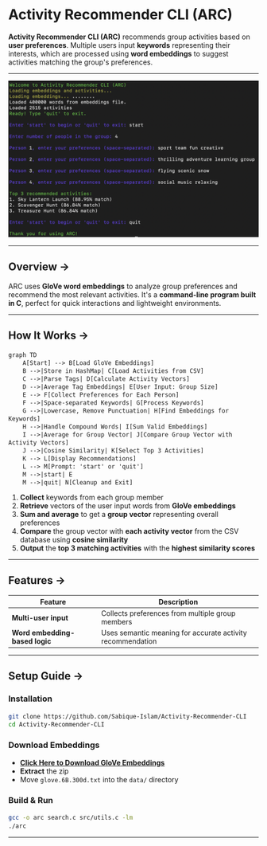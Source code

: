 # **Activity Recommender CLI (ARC)**

**Activity Recommender CLI (ARC)** recommends group activities based on **user preferences**. Multiple users input **keywords** representing their interests, which are processed using **word embeddings** to suggest activities matching the group's preferences.

---

![ARC](./demo/sample.png)

---

## **Overview →**

ARC uses **GloVe word embeddings** to analyze group preferences and recommend the most relevant activities. It's a **command-line program built in C**, perfect for quick interactions and lightweight environments.

---

## **How It Works →**

```mermaid
graph TD
    A[Start] --> B[Load GloVe Embeddings]
    B -->|Store in HashMap| C[Load Activities from CSV]
    C -->|Parse Tags| D[Calculate Activity Vectors]
    D -->|Average Tag Embeddings| E[User Input: Group Size]
    E --> F[Collect Preferences for Each Person]
    F -->|Space-separated Keywords| G[Process Keywords]
    G -->|Lowercase, Remove Punctuation| H[Find Embeddings for Keywords]
    H -->|Handle Compound Words| I[Sum Valid Embeddings]
    I -->|Average for Group Vector| J[Compare Group Vector with Activity Vectors]
    J -->|Cosine Similarity| K[Select Top 3 Activities]
    K --> L[Display Recommendations]
    L --> M[Prompt: 'start' or 'quit']
    M -->|start| E
    M -->|quit| N[Cleanup and Exit]

```

1. **Collect** keywords from each group member
2. **Retrieve** vectors of the user input words from **GloVe embeddings**
3. **Sum and average** to get a **group vector** representing overall preferences
4. **Compare** the group vector with **each activity vector** from the CSV database using **cosine similarity**
5. **Output** the **top 3 matching activities** with the **highest similarity scores**

---

## **Features →**

| **Feature**                    | **Description**                                             |
| ------------------------------ | ----------------------------------------------------------- |
| **Multi-user input**           | Collects preferences from multiple group members            |
| **Word embedding-based logic** | Uses semantic meaning for accurate activity recommendation|

---

## **Setup Guide →**

### **Installation**

```bash
git clone https://github.com/Sabique-Islam/Activity-Recommender-CLI
cd Activity-Recommender-CLI
```

### **Download Embeddings**

* **[Click Here to Download GloVe Embeddings](https://nlp.stanford.edu/data/glove.6B.zip)**
* **Extract** the zip
* Move `glove.6B.300d.txt` into the `data/` directory

### **Build & Run**

```bash
gcc -o arc search.c src/utils.c -lm
./arc
```

---
